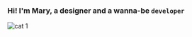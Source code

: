 ### Hi! I'm Mary, a designer and a wanna-be `developer`
![cat 1](https://github.com/RukiMary/RukiMary/assets/158507872/b2b6ac40-2724-4f67-95ff-27c991b65082)

<!--
**RukiMary/RukiMary** is a ✨ _special_ ✨ repository because its `README.md` (this file) appears on your GitHub profile.
